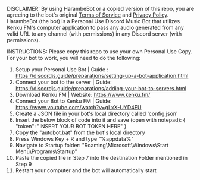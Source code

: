 DISCLAIMER: By using HarambeBot or a copied version of this repo, you are agreeing to the bot's original [Terms of Service](https://docs.google.com/document/d/1YKQpZLua-HrpnGxKSBiiUYrGd31H7ar9ymMVX9adw4A/edit?usp=sharing) and [Privacy Policy](https://docs.google.com/document/d/1W7LMOhB9cl5tsNIUMlVhR4tOGH8CJb3yCv8FVnt9Jyk/edit?usp=sharing). HarambeBot (the bot) is a Personal Use Discord Music Bot that utilizes Kenku FM's computer application to pass any audio generated from any valid URL to any channel (with permissions) in any Discord server (with permissions). 

INSTRUCTIONS: Please copy this repo to use your own Personal Use Copy. For your bot to work, you will need to do the following:

1. Setup your Personal Use Bot | Guide : https://discordjs.guide/preparations/setting-up-a-bot-application.html
2. Connect your bot to the server | Guide: https://discordjs.guide/preparations/adding-your-bot-to-servers.html
3. Download Kenku FM | Website: https://www.kenku.fm/
4. Connect your Bot to Kenku FM | Guide: https://www.youtube.com/watch?v=gLxX-UYD4EU
5. Create a JSON file in your bot's local directory called 'config.json'
6. Insert the below block of code into it and save (open with notepad):
   {
    "token": "INSERT YOUR BOT TOKEN HERE"
}
7. Copy the "autobot.bat" from the bot's local directory
8. Press Windows Key + R and type "%appdata%"
9. Navigate to Startup folder: "Roaming\Microsoft\Windows\Start Menu\Programs\Startup"
10. Paste the copied file in Step 7 into the destination Folder mentioned in Step 9
11. Restart your computer and the bot will automatically start

